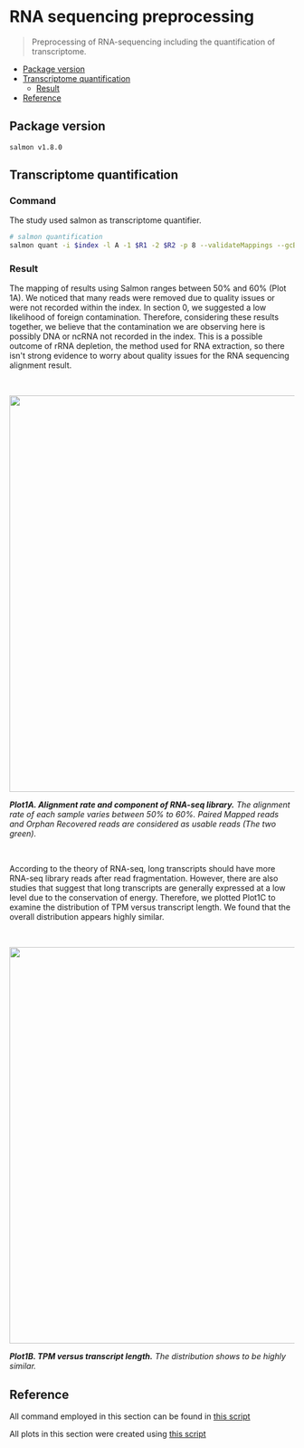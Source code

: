 # RNA sequencing preprocessing
> Preprocessing of RNA-sequencing including the quantification of transcriptome.

* [Package version](#package-version)
* [Transcriptome quantification](#transcriptome-quantification)
    + [Result](#result)
* [Reference](#reference)

## Package version
`salmon v1.8.0`

## Transcriptome quantification

### Command

The study used salmon as transcriptome quantifier. 

```sh
# salmon quantification
salmon quant -i $index -l A -1 $R1 -2 $R2 -p 8 --validateMappings --gcBias --seqBias --recoverOrphans -o $output
```

### Result

The mapping of results using Salmon ranges between 50% and 60% (Plot 1A). We noticed that many reads were removed due to quality issues or were not recorded within the index. In section 0, we suggested a low likelihood of foreign contamination. Therefore, considering these results together, we believe that the contamination we are observing here is possibly DNA or ncRNA not recorded in the index. This is a possible outcome of rRNA depletion, the method used for RNA extraction, so there isn't strong evidence to worry about quality issues for the RNA sequencing alignment result.

<br />
<p align="center">
  <img width="700" src="./Figure/Plot1A.png">
</p>

_**Plot1A. Alignment rate and component of RNA-seq library.** The alignment rate of each sample varies between 50% to 60%. Paired Mapped reads and Orphan Recovered reads are considered as usable reads (The two green)._

<br />

According to the theory of RNA-seq, long transcripts should have more RNA-seq library reads after read fragmentation. However, there are also studies that suggest that long transcripts are generally expressed at a low level due to the conservation of energy. Therefore, we plotted Plot1C to examine the distribution of TPM versus transcript length. We found that the overall distribution appears highly similar.

<br />
<p align="center">
  <img width="700" src="./Figure/Plot1B.png">
</p>

_**Plot1B. TPM versus transcript length.** The distribution shows to be highly similar._

## Reference

All command employed in this section can be found in [this script](../Script/1.%20RNA%20preprocessing.sh)

All plots in this section were created using [this script](../Script/1.%20Plotting.R)
